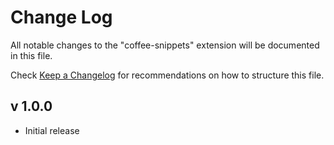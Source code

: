 # Change Log
All notable changes to the "coffee-snippets" extension will be documented in this file.

Check [Keep a Changelog](http://keepachangelog.com/) for recommendations on how to structure this file.

## v 1.0.0
- Initial release
